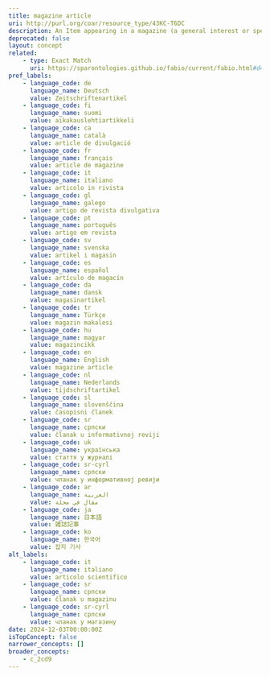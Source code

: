 ```yaml
---
title: magazine article
uri: http://purl.org/coar/resource_type/43KC-T6DC
description: An Item appearing in a magazine (a general interest or specific focus periodical). This item is often shorter in length, is submitted by in-house and external authors. Adapted from MAGAZINE Definition & Meaning - Black's Law Dictionary (thelawdictionary.org)
deprecated: false
layout: concept
related:
    - type: Exact Match
      uri: https://sparontologies.github.io/fabio/current/fabio.html#d4e3866
pref_labels:
    - language_code: de
      language_name: Deutsch
      value: Zeitschriftenartikel
    - language_code: fi
      language_name: suomi
      value: aikakauslehtiartikkeli
    - language_code: ca
      language_name: català
      value: article de divulgació
    - language_code: fr
      language_name: français
      value: article de magazine
    - language_code: it
      language_name: italiano
      value: articolo in rivista
    - language_code: gl
      language_name: galego
      value: artigo de revista divulgativa
    - language_code: pt
      language_name: português
      value: artigo em revista
    - language_code: sv
      language_name: svenska
      value: artikel i magasin
    - language_code: es
      language_name: español
      value: artículo de magacín
    - language_code: da
      language_name: dansk
      value: magasinartikel
    - language_code: tr
      language_name: Türkçe
      value: magazin makalesi
    - language_code: hu
      language_name: magyar
      value: magazincikk
    - language_code: en
      language_name: English
      value: magazine article
    - language_code: nl
      language_name: Nederlands
      value: tijdschriftartikel
    - language_code: sl
      language_name: slovenščina
      value: časopisni članek
    - language_code: sr
      language_name: српски
      value: članak u informativnoj reviji
    - language_code: uk
      language_name: українська
      value: стаття у журналі
    - language_code: sr-cyrl
      language_name: српски
      value: чланак у информативној ревији
    - language_code: ar
      language_name: العربية
      value: مقال في مجلة
    - language_code: ja
      language_name: 日本語
      value: 雑誌記事
    - language_code: ko
      language_name: 한국어
      value: 잡지 기사
alt_labels:
    - language_code: it
      language_name: italiano
      value: articolo scientifico
    - language_code: sr
      language_name: српски
      value: članak u magazinu
    - language_code: sr-cyrl
      language_name: српски
      value: чланак у магазину
date: 2024-12-03T00:00:00Z
isTopConcept: false
narrower_concepts: []
broader_concepts:
    - c_2cd9
---
```


